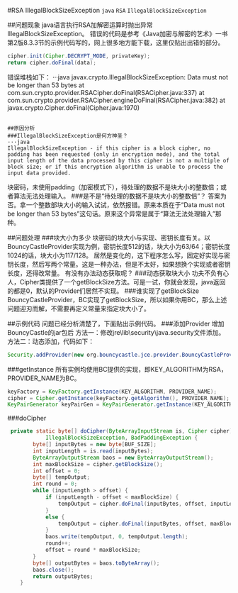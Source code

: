 #RSA IllegalBlockSizeException
`java` `RSA` `IllegalBlockSizeException`

##问题现象
java语言执行RSA加解密运算时抛出异常IllegalBlockSizeException。
错误的代码是参考《Java加密与解密的艺术》一书第2版8.3.3节的示例代码写的，网上很多地方能下载，这里仅贴出出错的部分。
```java
cipher.init(Cipher.DECRYPT_MODE, privateKey);
return cipher.doFinal(data);
```
错误堆栈如下：
···java
javax.crypto.IllegalBlockSizeException: Data must not be longer than 53 bytes
	at com.sun.crypto.provider.RSACipher.doFinal(RSACipher.java:337)
	at com.sun.crypto.provider.RSACipher.engineDoFinal(RSACipher.java:382)
	at javax.crypto.Cipher.doFinal(Cipher.java:1970)
```

##原因分析
###IllegalBlockSizeException是何方神圣？
···java
IllegalBlockSizeException - if this cipher is a block cipher, no padding has been requested (only in encryption mode), and the total input length of the data processed by this cipher is not a multiple of block size; or if this encryption algorithm is unable to process the input data provided. 
```
块密码，未使用padding（加密模式下），待处理的数据不是块大小的整数倍；或者算法无法处理输入。
###是不是“待处理的数据不是块大小的整数倍”？
答案为否。拿一个整数部块大小的输入试试，依然报错。原来本质在于“Data must not be longer than 53 bytes”这句话。原来这个异常是属于“算法无法处理输入”那种。

##问题处理
###块大小为多少
块密码的块大小与实现、密钥长度有关。以BouncyCastleProvider实现为例，密钥长度512的话，块大小为63/64；密钥长度1024的话，块大小为117/128。
居然是变化的，这下程序怎么写，固定好实现与密钥长度，然后写两个常量。这是一种办法，但是不太好，如果想换个实现或者密钥长度，还得改常量。
有没有办法动态获取呢？
###动态获取块大小
功夫不负有心人，Cipher类提供了一个getBlockSize方法。可是一试，你就会发现，java返回的都是0，默认的Provider们居然不实现。
###谁实现了getBlockSize
BouncyCastleProvider，BC实现了getBlockSize，所以如果你用BC，那么上述问题迎刃而解，不需要再定义常量来指定块大小了。

##示例代码
问题已经分析清楚了，下面贴出示例代码。
###添加Provider
增加BouncyCastle的jar包后
方法一：修改jre\lib\security\java.security文件添加。<br>
方法二：动态添加，代码如下：
```java
Security.addProvider(new org.bouncycastle.jce.provider.BouncyCastleProvider());
```
###getInstance
所有实例均使用BC提供的实现，即KEY_ALGORITHM为RSA，PROVIDER_NAME为BC。
```java
keyFactory = KeyFactory.getInstance(KEY_ALGORITHM, PROVIDER_NAME);
cipher = Cipher.getInstance(keyFactory.getAlgorithm(), PROVIDER_NAME);
KeyPairGenerator keyPairGen = KeyPairGenerator.getInstance(KEY_ALGORITHM, PROVIDER_NAME);
```
###doCipher
```java
 private static byte[] doCipher(ByteArrayInputStream is, Cipher cipher) throws IOException,
            IllegalBlockSizeException, BadPaddingException {
        byte[] inputBytes = new byte[BUF_SIZE];
        int inputLength = is.read(inputBytes);
        ByteArrayOutputStream baos = new ByteArrayOutputStream();
        int maxBlockSize = cipher.getBlockSize();
        int offset = 0;
        byte[] tempOutput;
        int round = 0;
        while (inputLength > offset) {
            if (inputLength - offset < maxBlockSize) {
                tempOutput = cipher.doFinal(inputBytes, offset, inputLength - offset);
            }
            else {
                tempOutput = cipher.doFinal(inputBytes, offset, maxBlockSize);
            }
            baos.write(tempOutput, 0, tempOutput.length);
            round++;
            offset = round * maxBlockSize;
        }
        byte[] outputBytes = baos.toByteArray();
        baos.close();
        return outputBytes;
    }
```


